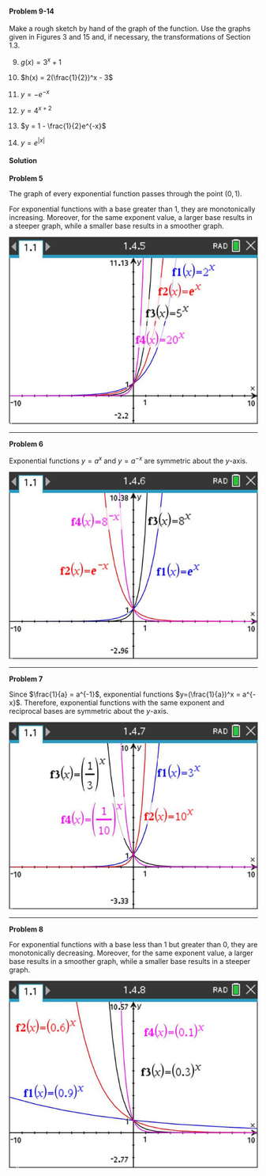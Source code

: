 <div class="alert alert-warning" role="alert">
<h4 class="alert-heading">Problem 9-14</h4>

Make a rough sketch by hand of the graph of the function. Use the graphs given in Figures 3 and 15 and, if necessary, the transformations of Section 1.3.

9. $g(x) = 3^x+1$

10. $h(x) = 2(\frac{1}{2})^x - 3$

11. $y = -e^{-x}$

12. $y = 4^{x+2}$

13. $y = 1 - \frac{1}{2}e^{-x}$

14. $y = e^{|x|}$

</div>

<div class="alert alert-success" role="alert">
<h4 class="alert-heading">Solution</h4>

**Problem 5**

The graph of every exponential function passes through the point $(0, 1)$. 

For exponential functions with a base greater than $1$, they are monotonically increasing. Moreover, for the same exponent value, a larger base results in a steeper graph, while a smaller base results in a smoother graph.

![](_media/screenshots/09-30-2025%20Image003.jpg ':class=img-center')

----

**Problem 6**

Exponential functions $y=a^x$ and $y=a^{-x}$ are symmetric about the $y$-axis.

![](_media/screenshots/09-30-2025%20Image004.jpg ':class=img-center')

----

**Problem 7**

Since $\frac{1}{a} = a^{-1}$, exponential functions $y=(\frac{1}{a})^x = a^{-x}$. Therefore,  exponential functions with the same exponent and reciprocal bases are symmetric about the $y$-axis.

![](_media/screenshots/09-30-2025%20Image005.jpg ':class=img-center')

----

**Problem 8**

For exponential functions with a base less than $1$ but greater than $0$, they are monotonically decreasing. Moreover, for the same exponent value, a larger base results in a smoother graph, while a smaller base results in a steeper graph.

![](_media/screenshots/09-30-2025%20Image006.jpg ':class=img-center')


</div>
